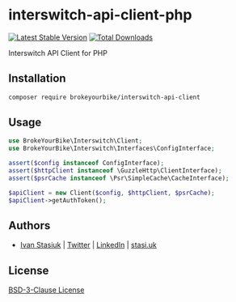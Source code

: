 # interswitch-api-client-php

[![Latest Stable Version](https://img.shields.io/github/v/release/brokeyourbike/interswitch-api-client-php)](https://github.com/brokeyourbike/interswitch-api-client-php/releases)
[![Total Downloads](https://poser.pugx.org/brokeyourbike/interswitch-api-client/downloads)](https://packagist.org/packages/brokeyourbike/interswitch-api-client)

Interswitch API Client for PHP

## Installation

```bash
composer require brokeyourbike/interswitch-api-client
```

## Usage

```php
use BrokeYourBike\Interswitch\Client;
use BrokeYourBike\Interswitch\Interfaces\ConfigInterface;

assert($config instanceof ConfigInterface);
assert($httpClient instanceof \GuzzleHttp\ClientInterface);
assert($psrCache instanceof \Psr\SimpleCache\CacheInterface);

$apiClient = new Client($config, $httpClient, $psrCache);
$apiClient->getAuthToken();
```

## Authors
- [Ivan Stasiuk](https://github.com/brokeyourbike) | [Twitter](https://twitter.com/brokeyourbike) | [LinkedIn](https://www.linkedin.com/in/brokeyourbike) | [stasi.uk](https://stasi.uk)

## License
[BSD-3-Clause License](https://github.com/brokeyourbike/interswitch-api-client-php/blob/main/LICENSE)
